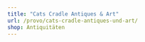 ```yaml
---
title: "Cats Cradle Antiques & Art"
url: /provo/cats-cradle-antiques-und-art/
shop: Antiquitäten
---
```

